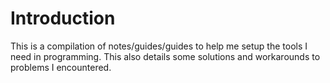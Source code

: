# Introduction

This is a compilation of notes/guides/guides to help me setup the tools I need in programming. This also details some solutions and workarounds to problems I encountered.
